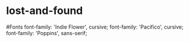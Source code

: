 # lost-and-found

#Fonts
font-family: 'Indie Flower', cursive;
font-family: 'Pacifico', cursive;
font-family: 'Poppins', sans-serif;
